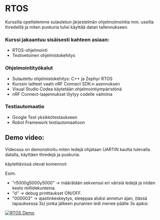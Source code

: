 # RTOS
Kurssilla opettelemme sulautetun järjestelmän ohjelmoimointia mm. useilla thredeillä ja miten puskuria tulisi käyttää datan tallennukseen.

### Kurssi jakaantuu sisäisesti kahteen asiaan: 
- RTOS-ohjelmointi
- Testivetoinen ohjelmistokehitys

### Ohjelmointityökalut
- Sulautettu ohjelmistokehitys: C++ ja Zephyr RTOS
- Kurssin laitteet vaatii nRF Connect SDK:n asennuksen
- Visual Studio Codea käytetään ohjelmointiympäristönä
- nRF Connect-laajennukset löytyy codelle valmiina

### Testiautomaatio
 - Google Test yksikkötestaukseen
 - Robot Framework testiautomaatioon

## Demo video:
Videossa on demonstroitu miten ledejä ohjataan UARTIN kautta tulevalla datalla, käyttäen thredejä ja puskuria. 

käytettävissä olevat komennot:

Esim. 

- "r5000g5000y5000" -> määrätään sekvenssi eri värisiä ledejä ja niiden kesto millidekunteina.
- "d" -> debug printtaukset ON/OFF.
- "000003" -> ajastinkeskeytys, sleeppaa aluksi annetun ajan, (tässä tapauksessa 3s) jonka jälkeen punainen ledi menee päälle 3s ajaksi. 



[![RTOS Demo](https://img.youtube.com/vi/o8tv2ko1EEo/0.jpg)](https://youtu.be/o8tv2ko1EEo)
